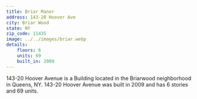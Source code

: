 ```yaml
---
title: Briar Manor
address: 143-20 Hoover Ave
city: Briar Wood
state: NY
zip_code: 11435
image: ../../images/briar.webp
details:
    floors: 6
    units: 69
    built_in: 2009
---
```

143-20 Hoover Avenue is a Building located in the Briarwood neighborhood in Queens, NY. 143-20 Hoover Avenue was built in 2009 and has 6 stories and 69 units.